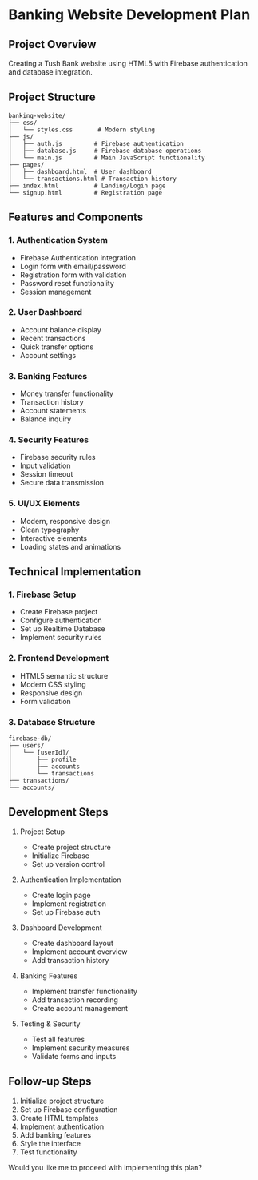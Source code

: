 # Banking Website Development Plan

## Project Overview
Creating a Tush Bank website using HTML5 with Firebase authentication and database integration.

## Project Structure
```
banking-website/
├── css/
│   └── styles.css       # Modern styling
├── js/
│   ├── auth.js         # Firebase authentication
│   ├── database.js     # Firebase database operations
│   └── main.js         # Main JavaScript functionality
├── pages/
│   ├── dashboard.html  # User dashboard
│   └── transactions.html # Transaction history
├── index.html          # Landing/Login page
└── signup.html         # Registration page
```

## Features and Components

### 1. Authentication System
- Firebase Authentication integration
- Login form with email/password
- Registration form with validation
- Password reset functionality
- Session management

### 2. User Dashboard
- Account balance display
- Recent transactions
- Quick transfer options
- Account settings

### 3. Banking Features
- Money transfer functionality
- Transaction history
- Account statements
- Balance inquiry

### 4. Security Features
- Firebase security rules
- Input validation
- Session timeout
- Secure data transmission

### 5. UI/UX Elements
- Modern, responsive design
- Clean typography
- Interactive elements
- Loading states and animations

## Technical Implementation

### 1. Firebase Setup
- Create Firebase project
- Configure authentication
- Set up Realtime Database
- Implement security rules

### 2. Frontend Development
- HTML5 semantic structure
- Modern CSS styling
- Responsive design
- Form validation

### 3. Database Structure
```
firebase-db/
├── users/
│   └── [userId]/
│       ├── profile
│       ├── accounts
│       └── transactions
├── transactions/
└── accounts/
```

## Development Steps

1. Project Setup
   - Create project structure
   - Initialize Firebase
   - Set up version control

2. Authentication Implementation
   - Create login page
   - Implement registration
   - Set up Firebase auth

3. Dashboard Development
   - Create dashboard layout
   - Implement account overview
   - Add transaction history

4. Banking Features
   - Implement transfer functionality
   - Add transaction recording
   - Create account management

5. Testing & Security
   - Test all features
   - Implement security measures
   - Validate forms and inputs

## Follow-up Steps
1. Initialize project structure
2. Set up Firebase configuration
3. Create HTML templates
4. Implement authentication
5. Add banking features
6. Style the interface
7. Test functionality

Would you like me to proceed with implementing this plan?
